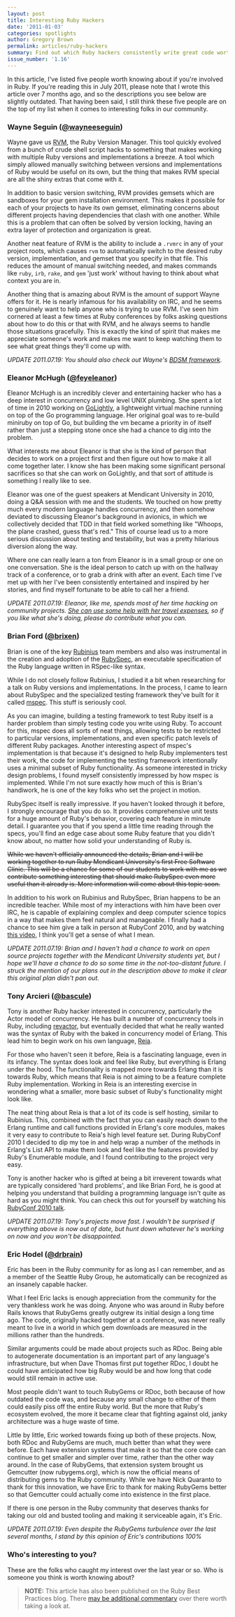 ```yaml
---
layout: post
title: Interesting Ruby Hackers
date: '2011-01-03'
categories: spotlights
author: Gregory Brown
permalink: articles/ruby-hackers
summary: Find out which Ruby hackers consistently write great code worth reading.
issue_number: '1.16'
---
```


In this article, I've listed five people worth knowing about if you're involved in Ruby. If you're reading this in July 2011, please note that I wrote this article over 7 months ago, and so the descriptions you see below are slightly outdated. That having been said, I still think these five people are on the top of my list when it comes to interesting folks in our community.

### Wayne Seguin ([@wayneeseguin](http://twitter.com/wayneeseguin))

Wayne gave us [RVM](https://rvm.io/), the Ruby Version Manager. This tool quickly evolved from a bunch of crude shell script hacks to something that makes working with multiple Ruby versions and implementations a breeze. A tool which simply allowed manually switching between versions and implementations of Ruby would be useful on its own, but the thing that makes RVM special are all the shiny extras that come with it.

In addition to basic version switching, RVM provides gemsets which are sandboxes for your gem installation environment. This makes it possible for each of your projects to have its own gemset, eliminating concerns about different projects having dependencies that clash with one another. While this is a problem that can often be solved by version locking, having an extra layer of protection and organization is great.

Another neat feature of RVM is the ability to include a `.rvmrc` in any of your project roots, which causes `rvm` to automatically switch to the desired ruby version, implementation, and gemset that you specify in that file. This reduces the amount of manual switching needed, and makes commands like `ruby`, `irb`, `rake`, and `gem` 'just work' without having to think about what context you are in.

Another thing that is amazing about RVM is the amount of support Wayne offers for it. He is nearly infamous for his availability on IRC, and he seems to genuinely want to help anyone who is trying to use RVM. I've seen him cornered at least a few times at Ruby conferences by folks asking questions about how to do this or that with RVM, and he always seems to handle those situations gracefully. This is exactly the kind of spirit that makes me appreciate someone's work and makes me want to keep watching them to see what great things they'll come up with.

<i>UPDATE 2011.07.19: You should also check out Wayne's [BDSM framework](http://bdsm.beginrescueend.com).</i>

### Eleanor McHugh ([@feyeleanor](http://twitter.com/feyeleanor))

Eleanor McHugh is an incredibly clever and entertaining hacker who has a deep interest in concurrency and low level UNIX plumbing. She spent a lot of time in 2010 working on [GoLightly](http://github.com/feyeleanor/GoLightly), a lightweight virtual machine running on top of the Go programming language. Her original goal was to re-build miniruby on top of Go, but building the vm became a priority in of itself rather than just a stepping stone once she had a chance to dig into the problem.

What interests me about Eleanor is that she is the kind of person that decides to work on a project first and then figure out how to make it all come together later. I know she has been making some significant personal sacrifices so that she can work on GoLightly, and that sort of attitude is something I really like to see.

Eleanor was one of the guest speakers at Mendicant University in 2010, doing a Q&A session with me and the students. We touched on how pretty much every modern language handles concurrency, and then somehow deviated to discussing Eleanor's background in avionics, in which we collectively decided that TDD in that field worked something like "Whoops, the plane crashed, guess that's red." This of course lead us to a more serious discussion about testing and testability, but was a pretty hilarious diversion along the way.

Where one can really learn a ton from Eleanor is in a small group or one on one conversation. She is the ideal person to catch up with on the hallway track of a conference, or to grab a drink with after an event. Each time I've met up with her I've been consistently entertained and inspired by her stories, and find myself fortunate to be able to call her a friend.

<i>UPDATE 2011.07.19: Eleanor, like me, spends most of her time hacking on community projects. [She can use some help with her travel expenses](http://pledgie.com/campaigns/15689), so if you like what she's doing, please do contribute what you can.</i>

### Brian Ford ([@brixen](http://twitter.com/brixen))

Brian is one of the key [Rubinius](http://rubini.us) team members and also was instrumental in the creation and adoption of the [RubySpec](http://github.com/rubyspec/rubyspec), an executable specification of the Ruby language written in RSpec-like syntax.

While I do not closely follow Rubinius, I studied it a bit when researching for a talk on Ruby versions and implementations. In the process, I came to learn about RubySpec and the specialized testing framework they've built for it called [mspec](https://github.com/rubyspec/mspec). This stuff is seriously cool.

As you can imagine, building a testing framework to test Ruby itself is a harder problem than simply testing code you write using Ruby. To account for this, mspec does all sorts of neat things, allowing tests to be restricted to particular versions, implementations, and even specific patch levels of different Ruby packages. Another interesting aspect of mspec's implementation is that because it's designed to help Ruby implementers test their work, the code for implementing the testing framework intentionally uses a minimal subset of Ruby functionality. As someone interested in tricky design problems, I found myself consistently impressed by how mspec is implemented. While I'm not sure exactly how much of this is Brian's handiwork, he is one of the key folks who set the project in motion.

RubySpec itself is really impressive. If you haven't looked through it before, I strongly encourage that you do so. It provides comprehensive unit tests for a huge amount of Ruby's behavior, covering each feature in minute detail. I guarantee you that if you spend a little time reading through the specs, you'll find an edge case about some Ruby feature that you didn't know about, no matter how solid your understanding of Ruby is.

~~While we haven't officially announced the details, Brian and I will be working together to run Ruby Mendicant University's first Free Software Clinic. This will be a chance for some of our students to work with me as we contribute something interesting that should make RubySpec even more useful than it already is. More information will come about this topic soon.~~

In addition to his work on Rubinius and RubySpec, Brian happens to be an incredible teacher. While most of my interactions with him have been over IRC, he is capable of explaining complex and deep computer science topics in a way that makes them feel natural and manageable. I finally had a chance to see him give a talk in person at RubyConf 2010, and by watching [this video](http://confreaks.net/videos/454-rubyconf2010-poisoning-rubinius-the-_why-and-how), I think you'll get a sense of what I mean.

<i>UPDATE 2011.07.19: Brian and I haven't had a chance to work on open source projects together with the Mendicant University students yet, but I hope we'll have a chance to do so some time in the not-too-distant future. I struck the mention of our plans out in the description above to make it clear this original plan didn't pan out.</i>

### Tony Arcieri ([@bascule](http://twitter.com/bascule))

Tony is another Ruby hacker interested in concurrency, particularly the Actor model of concurrency. He has built a number of concurrency tools in Ruby, including [revactor](http://github.com/tarcieri/revactor), but eventually decided that what he really wanted was the syntax of Ruby with the baked in concurrency model of Erlang. This lead him to begin work on his own language, [Reia](http://github.com/tarcieri/reia).

For those who haven't seen it before, Reia is a fascinating language, even in its infancy. The syntax does look and feel like Ruby, but everything is Erlang under the hood. The functionality is mapped more towards Erlang than it is towards Ruby, which means that Reia is not aiming to be a feature complete Ruby implementation. Working in Reia is an interesting exercise in wondering what a smaller, more basic subset of Ruby's functionality might look like.

The neat thing about Reia is that a lot of its code is self hosting, similar to Rubinius. This, combined with the fact that you can easily reach down to the Erlang runtime and call functions provided in Erlang's core modules, makes it very easy to contribute to Reia's high level feature set. During RubyConf 2010 I decided to dip my toe in and help wrap a number of the methods in Erlang's List API to make them look and feel like the features provided by Ruby's Enumerable module, and I found contributing to the project very easy.

Tony is another hacker who is gifted at being a bit irreverent towards what are typically considered 'hard problems', and like Brian Ford, he is good at helping you understand that building a programming language isn't quite as hard as you might think. You can check this out for yourself by watching his [RubyConf 2010 talk](http://confreaks.net/videos/457-rubyconf2010-rev-revactor-reia).

<i>UPDATE 2011.07.19: Tony's projects move fast. I wouldn't be surprised if everything above is now out of date, but hunt down whatever he's working on now and you won't be disappointed.</i>

### Eric Hodel ([@drbrain](http://twitter.com/drbrain))

Eric has been in the Ruby community for as long as I can remember, and as a member of the Seattle Ruby Group, he automatically can be recognized as an insanely capable hacker.

What I feel Eric lacks is enough appreciation from the community for the very thankless work he was doing. Anyone who was around in Ruby before Rails knows that RubyGems greatly outgrew its initial design a long time ago. The code, originally hacked together at a conference, was never really meant to live in a world in which gem downloads are measured in the millions rather than the hundreds.

Similar arguments could be made about projects such as RDoc. Being able to autogenerate documentation is an important part of any language's infrastructure, but when Dave Thomas first put together RDoc, I doubt he could have anticipated how big Ruby would be and how long that code would still remain in active use.

Most people didn't want to touch RubyGems or RDoc, both because of how outdated the code was, and because any small change to either of them could easily piss off the entire Ruby world. But the more that Ruby's ecosystem evolved, the more it became clear that fighting against old, janky architecture was a huge waste of time.

Little by little, Eric worked towards fixing up both of these projects. Now, both RDoc and RubyGems are much, much better than what they were before. Each have extension systems that make it so that the core code can continue to get smaller and simpler over time, rather than the other way around. In the case of RubyGems, that extension system brought us Gemcutter (now rubygems.org), which is now the official means of distributing gems to the Ruby community. While we have Nick Quaranto to thank for this innovation, we have Eric to thank for making RubyGems better so that Gemcutter could actually come into existence in the first place.

If there is one person in the Ruby community that deserves thanks for taking our old and busted tooling and making it serviceable again, it's Eric.

<i>UPDATE 2011.07.19: Even despite the RubyGems turbulence over the last several months, I stand by this opinion of Eric's contributions 100%</i>

### Who's interesting to you?

These are the folks who caught my interest over the last year or so. Who is someone you think is worth knowing about?

  
> **NOTE:** This article has also been published on the Ruby Best Practices blog. There [may be additional commentary](http://blog.rubybestpractices.com/posts/gregory/048-issue-16-interesting-ruby-hackers.html#disqus_thread) 
over there worth taking a look at.
